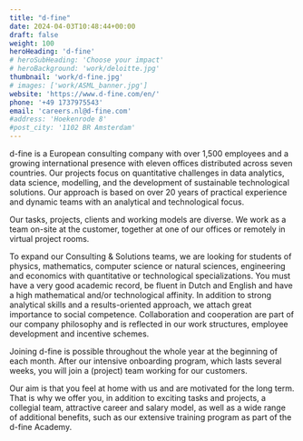 ```yaml
---
title: "d-fine"
date: 2024-04-03T10:48:44+00:00
draft: false
weight: 100
heroHeading: 'd-fine'
# heroSubHeading: 'Choose your impact'
# heroBackground: 'work/deloitte.jpg'
thumbnail: 'work/d-fine.jpg'
# images: ['work/ASML_banner.jpg']
website: 'https://www.d-fine.com/en/'
phone: '+49 1737975543'
email: 'careers.nl@d-fine.com'
#address: 'Hoekenrode 8'
#post_city: '1102 BR Amsterdam'
---
```


d-fine is a European consulting company with over 1,500 employees and a growing international presence with eleven offices distributed across seven countries. Our projects focus on quantitative challenges in data analytics, data science, modelling, and the development of sustainable technological solutions. Our approach is based on over 20 years of practical experience and dynamic teams with an analytical and technological focus.

Our tasks, projects, clients and working models are diverse. We work as a team on-site at the customer, together at one of our offices or remotely in virtual project rooms.

To expand our Consulting & Solutions teams, we are looking for students of physics, mathematics, computer science or natural sciences, engineering and economics with quantitative or technological specializations. You must have a very good academic record, be fluent in Dutch and English and have a high mathematical and/or technological affinity. In addition to strong analytical skills and a results-oriented approach, we attach great importance to social competence. Collaboration and cooperation are part of our company philosophy and is reflected in our work structures, employee development and incentive schemes.

Joining d-fine is possible throughout the whole year at the beginning of each month. After our intensive onboarding program, which lasts several weeks, you will join a (project) team working for our customers.

Our aim is that you feel at home with us and are motivated for the long term. That is why we offer you, in addition to exciting tasks and projects, a collegial team, attractive career and salary model, as well as a wide range of additional benefits, such as our extensive training program as part of the d-fine Academy.